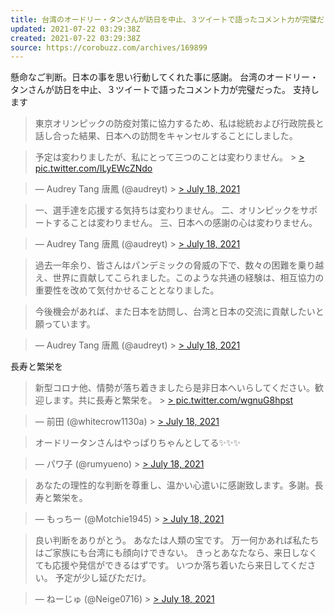 ```yaml
---
title: 台湾のオードリー・タンさんが訪日を中止、３ツイートで語ったコメント力が完璧だった
updated: 2021-07-22 03:29:38Z
created: 2021-07-22 03:29:38Z
source: https://corobuzz.com/archives/169899
---
```


懸命なご判断。日本の事を思い行動してくれた事に感謝。
台湾のオードリー・タンさんが訪日を中止、３ツイートで語ったコメント力が完璧だった。
支持します
> 東京オリンピックの防疫対策に協力するため、私は総統および行政院長と話し合った結果、日本への訪問をキャンセルすることにしました。

> 予定は変わりましたが、私にとって三つのことは変わりません。 > [> pic.twitter.com/ILyEWcZNdo](https://t.co/ILyEWcZNdo)

> — Audrey Tang 唐鳳 (@audreyt) > [> July 18, 2021](https://twitter.com/audreyt/status/1416588541279174656?ref_src=twsrc%5Etfw)

> 一、選手達を応援する気持ちは変わりません。
> 二、オリンピックをサポートすることは変わりません。
> 三、日本への感謝の心は変わりません。

> — Audrey Tang 唐鳳 (@audreyt) > [> July 18, 2021](https://twitter.com/audreyt/status/1416588589576507392?ref_src=twsrc%5Etfw)

> 過去一年余り、皆さんはパンデミックの脅威の下で、数々の困難を乗り越え、世界に貢献してこられました。このような共通の経験は、相互協力の重要性を改めて気付かせることとなりました。

> 今後機会があれば、また日本を訪問し、台湾と日本の交流に貢献したいと願っています。

> — Audrey Tang 唐鳳 (@audreyt) > [> July 18, 2021](https://twitter.com/audreyt/status/1416588620480225281?ref_src=twsrc%5Etfw)

長寿と繁栄を

> 新型コロナ他、情勢が落ち着きましたら是非日本へいらしてください。歓迎します。共に長寿と繁栄を。 > [> pic.twitter.com/wgnuG8hpst](https://t.co/wgnuG8hpst)

> — 前田 (@whitecrow1130a) > [> July 18, 2021](https://twitter.com/whitecrow1130a/status/1416593940027830272?ref_src=twsrc%5Etfw)

> オードリータンさんはやっぱりちゃんとしてる✨✨✨

> — パワ子 (@rumyueno) > [> July 18, 2021](https://twitter.com/rumyueno/status/1416607716106145795?ref_src=twsrc%5Etfw)

> あなたの理性的な判断を尊重し、温かい心遣いに感謝致します。多謝。長寿と繁栄を。

> — もっちー (@Motchie1945) > [> July 18, 2021](https://twitter.com/Motchie1945/status/1416597034975469573?ref_src=twsrc%5Etfw)

> 良い判断をありがとう。
> あなたは人類の宝です。
> 万一何かあれば私たちはご家族にも台湾にも顔向けできない。
> きっとあなたなら、来日しなくても応援や発信ができるはずです。
> いつか落ち着いたら来日してください。
> 予定が少し延びただけ。

> — ねーじゅ (@Neige0716) > [> July 18, 2021](https://twitter.com/Neige0716/status/1416628712146038785?ref_src=twsrc%5Etfw)